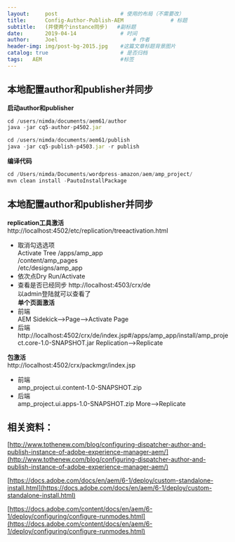 ```yaml
---
layout:     post   				    # 使用的布局（不需要改）
title:      Config-Author-Publish-AEM 				# 标题 
subtitle:   (并使两个instance同步)   #副标题
date:       2019-04-14 				# 时间
author:     Joel 						# 作者
header-img: img/post-bg-2015.jpg 	#这篇文章标题背景图片
catalog: true 						# 是否归档
tags:	AEM							#标签
---
```

## 本地配置author和publisher并同步   
**启动author和publisher**   
```javascript
cd /users/nimda/documents/aem61/author   
java -jar cq5-author-p4502.jar

cd /users/nimda/documents/aem61/publish   
java -jar cq5-publish-p4503.jar -r publish
```
  
**编译代码**   
```javascript
cd /Users/nimda/Documents/wordpress-amazon/aem/amp_project/   
mvn clean install -PautoInstallPackage
```
  
## 本地配置author和publisher并同步   
**replication工具激活**   
http://localhost:4502/etc/replication/treeactivation.html  
* 取消勾选选项    
Activate Tree
/apps/amp_app   
/content/amp_pages   
/etc/designs/amp_app   
* 依次点Dry Run/Activate   
* 查看是否已经同步
http://localhost:4503/crx/de  
以admin登陆就可以查看了     
**单个页面激活** 
* 前端  
AEM Sidekick-->Page-->Activate Page   
* 后端
http://localhost:4502/crx/de/index.jsp#/apps/amp_app/install/amp_project.core-1.0-SNAPSHOT.jar
Replication-->Replicate

**包激活**   
http://localhost:4502/crx/packmgr/index.jsp
* 前端  
amp_project.ui.content-1.0-SNAPSHOT.zip   
* 后端  
amp_project.ui.apps-1.0-SNAPSHOT.zip
More-->Replicate

## 相关资料：   
[http://www.tothenew.com/blog/configuring-dispatcher-author-and-publish-instance-of-adobe-experience-manager-aem/](http://www.tothenew.com/blog/configuring-dispatcher-author-and-publish-instance-of-adobe-experience-manager-aem/)

[https://docs.adobe.com/docs/en/aem/6-1/deploy/custom-standalone-install.html](https://docs.adobe.com/docs/en/aem/6-1/deploy/custom-standalone-install.html)

[https://docs.adobe.com/content/docs/en/aem/6-1/deploy/configuring/configure-runmodes.html](https://docs.adobe.com/content/docs/en/aem/6-1/deploy/configuring/configure-runmodes.html)
